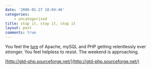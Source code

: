 ```yaml
---
date: '2006-01-27 18:04:46'
categories:
    - uncategorised
title: stop it, stop it, stop it
layout: post
comments: true
---
```


You feel the
[lure](http://www.nbrightside.com/blog/2006/01/26/resisting-the-lure-of-joomla/)
of Apache, mySQL and PHP getting relentlessly ever stronger. You feel
helpless to resist. The weekend is approaching.

[http://gtd-php.sourceforge.net/](http://gtd-php.sourceforge.net/)
